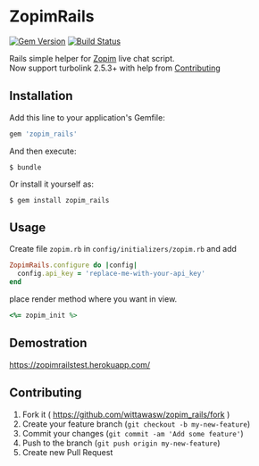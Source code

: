 # ZopimRails
[![Gem Version](https://badge.fury.io/rb/zopim_rails.svg)](https://badge.fury.io/rb/zopim_rails)
[![Build Status](https://travis-ci.org/wittawasw/zopim_rails.svg?branch=master)](https://travis-ci.org/wittawasw/zopim_rails)

Rails simple helper for [Zopim](https://www.zopim.com/) live chat script.    
Now support turbolink 2.5.3+ with help from [Contributing](https://github.com/wittawasw/zopim_rails/graphs/contributors)


## Installation

Add this line to your application's Gemfile:

```ruby
gem 'zopim_rails'
```

And then execute:

    $ bundle

Or install it yourself as:

    $ gem install zopim_rails

## Usage

Create file `zopim.rb` in `config/initializers/zopim.rb` and add

```ruby
ZopimRails.configure do |config|
  config.api_key = 'replace-me-with-your-api_key'
end
```

place render method where you want in view.

```ruby
<%= zopim_init %>
```

## Demostration

https://zopimrailstest.herokuapp.com/

## Contributing

1. Fork it ( https://github.com/wittawasw/zopim_rails/fork )
2. Create your feature branch (`git checkout -b my-new-feature`)
3. Commit your changes (`git commit -am 'Add some feature'`)
4. Push to the branch (`git push origin my-new-feature`)
5. Create new Pull Request

